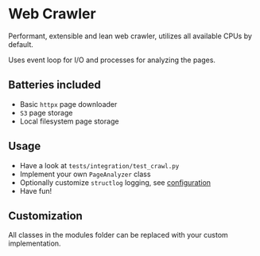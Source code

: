 # Web Crawler

Performant, extensible and lean web crawler, utilizes all available CPUs by default. 

Uses event loop for I/O and processes for analyzing the pages.

## Batteries included
- Basic `httpx` page downloader
- `S3` page storage
- Local filesystem page storage

## Usage
- Have a look at `tests/integration/test_crawl.py`
- Implement your own `PageAnalyzer` class
- Optionally customize `structlog` logging, see [configuration](https://www.structlog.org/en/stable/configuration.html)
- Have fun!

## Customization
All classes in the modules folder can be replaced with your custom implementation.
